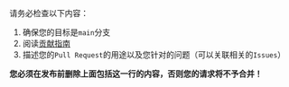 请务必检查以下内容：

1. 确保您的目标是`main`分支
2. 阅读[贡献指南](https://github.com/ihub-pub/plugins/blob/main/CONTRIBUTING.md)
3. 描述您的`Pull Request`的用途以及您针对的问题（可以关联相关的`Issues`）

**您必须在发布前删除上面包括这一行的内容，否则您的请求将不予合并！**

